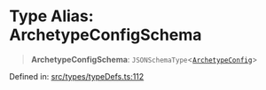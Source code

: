 # Type Alias: ArchetypeConfigSchema

> **ArchetypeConfigSchema**: `JSONSchemaType`\<[`ArchetypeConfig`](../interfaces/ArchetypeConfig.md)\>

Defined in: [src/types/typeDefs.ts:112](https://github.com/zotoio/x-fidelity/blob/f39ce89f1db3ea0cfe6f222cf6cc7fcd78a94dca/src/types/typeDefs.ts#L112)
